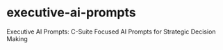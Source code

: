 # executive-ai-prompts
Executive AI Prompts: C-Suite Focused AI Prompts for Strategic Decision Making
